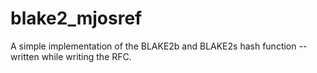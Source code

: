 # blake2_mjosref
A simple implementation of the BLAKE2b and BLAKE2s hash function -- written while writing the RFC.
